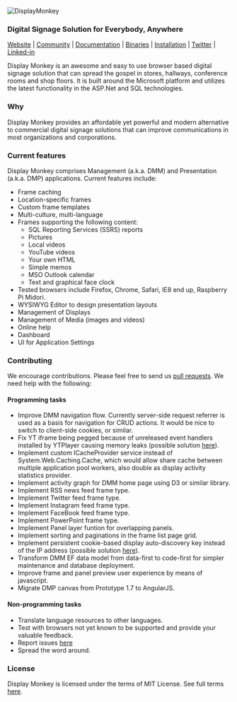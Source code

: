 
![DisplayMonkey](http://www.displaymonkey.org/dm/wp-content/uploads/display_monkey_whi_red_cool_6.png)

### Digital Signage Solution for Everybody, Anywhere

[Website](http://displaymonkey.org) |
[Community](http://www.displaymonkey.org/dm/answers/) |
[Documentation](http://www.displaymonkey.org/dm/documentation/) |
[Binaries](http://www.displaymonkey.org/dm/download/) |
[Installation](http://www.displaymonkey.org/dm/documentation/installation/) |
[Twitter](https://twitter.com/fuel9) |
[Linked-in](https://www.linkedin.com/company/fuel9?trk=company_logo)

Display Monkey is an awesome and easy to use browser based digital signage solution that can spread the gospel in stores, hallways, conference rooms and shop floors. It is built around the Microsoft platform and utilizes the latest functionality in the ASP.Net and SQL technologies.

### Why

Display Monkey provides an affordable yet powerful and modern alternative to commercial digital signage solutions that can improve communications in most organizations and corporations. 

### Current features

Display Monkey comprises Management (a.k.a. DMM) and Presentation (a.k.a. DMP) applications. Current features include:

- Frame caching
- Location-specific frames
- Custom frame templates
- Multi-culture, multi-language
- Frames supporting the following content:
  - SQL Reporting Services (SSRS) reports
  - Pictures
  - Local videos
  - YouTube videos
  - Your own HTML
  - Simple memos
  - MSO Outlook calendar
  - Text and graphical face clock
- Tested browsers include Firefox, Chrome, Safari, IE8 end up, Raspberry Pi Midori.
- WYSIWYG Editor to design presentation layouts
- Management of Displays
- Management of Media (images and videos)
- Online help
- Dashboard
- UI for Application Settings

### Contributing

We encourage contributions. Please feel free to send us [pull requests](https://github.com/fuel9/DisplayMonkey/pulls). We need help with the following:

#### Programming tasks

- Improve DMM navigation flow. Currently server-side request referrer is used as a basis for navigation for CRUD actions. It would be nice to switch to client-side cookies, or similar.
- Fix YT iframe being pegged because of unreleased event handlers installed by YTPlayer causing memory leaks (possible solution [here](http://stackoverflow.com/questions/8948403/youtube-api-target-multiple-existing-iframes)).
- Implement custom ICacheProvider service instead of System.Web.Caching.Cache, which would allow share cache between multiple application pool workers, also double as display activity statistics provider.
- Implement activity graph for DMM home page using D3 or similar library.
- Implement RSS news feed frame type.
- Implement Twitter feed frame type.
- Implement Instagram feed frame type.
- Implement FaceBook feed frame type.
- Implement PowerPoint frame type.
- Implement Panel layer funtion for overlapping panels.
- Implement sorting and paginations in the frame list page grid.
- Implement persistent cookie-based display auto-discovery key instead of the IP address (possible solution [here](http://samy.pl/evercookie/)).
- Transform DMM EF data model from data-first to code-first for simpler maintenance and database deployment.
- Improve frame and panel preview user experience by means of javascript.
- Migrate DMP canvas from Prototype 1.7 to AngularJS.

#### Non-programming tasks

- Translate language resources to other languages.
- Test with browsers not yet known to be supported and provide your valuable feedback.
- Report issues [here](https://github.com/fuel9/DisplayMonkey/issues)
- Spread the word around.

### License

Display Monkey is licensed under the terms of MIT License. See full terms [here](https://opensource.org/licenses/MIT).
